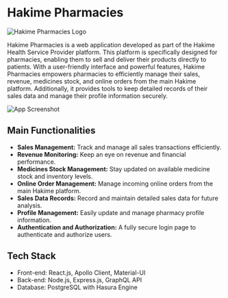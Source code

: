 # Hakime Pharmacies

![Hakime Pharmacies Logo](link_to_logo.png)

Hakime Pharmacies is a web application developed as part of the Hakime Health Service Provider platform. This platform is specifically designed for pharmacies, enabling them to sell and deliver their products directly to patients. With a user-friendly interface and powerful features, Hakime Pharmacies empowers pharmacies to efficiently manage their sales, revenue, medicines stock, and online orders from the main Hakime platform. Additionally, it provides tools to keep detailed records of their sales data and manage their profile information securely.

![App Screenshot](link_to_screenshot.png)

## Main Functionalities

- **Sales Management:** Track and manage all sales transactions efficiently.
- **Revenue Monitoring:** Keep an eye on revenue and financial performance.
- **Medicines Stock Management:** Stay updated on available medicine stock and inventory levels.
- **Online Order Management:** Manage incoming online orders from the main Hakime platform.
- **Sales Data Records:** Record and maintain detailed sales data for future analysis.
- **Profile Management:** Easily update and manage pharmacy profile information.
- **Authentication and Authorization:** A fully secure login page to authenticate and authorize users.

## Tech Stack

- Front-end: React.js, Apollo Client, Material-UI
- Back-end: Node.js, Express.js, GraphQL API
- Database: PostgreSQL with Hasura Engine

